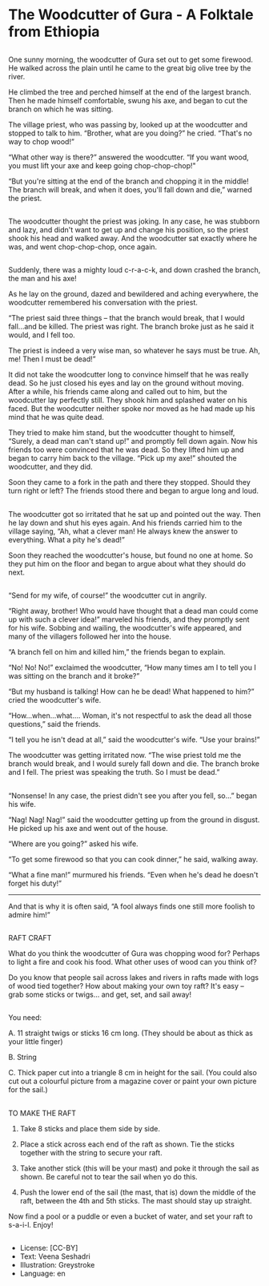 # The Woodcutter of Gura - A Folktale from Ethiopia

##
One sunny morning, the woodcutter of Gura set out to get some firewood. He walked across the plain until he came to the great big olive tree by the river.

He climbed the tree and perched himself at the end of the largest branch. Then he made himself comfortable, swung his axe, and began to cut the branch on which he was sitting.

The village priest, who was passing by, looked up at the woodcutter and stopped to talk to him. “Brother, what are you doing?” he cried. “That's no way to chop wood!”

“What other way is there?” answered the woodcutter. “If you want wood, you must lift your axe and keep going chop-chop-chop!"

“But you're sitting at the end of the branch and chopping it in the middle! The branch will break, and when it does, you'll fall down and die,” warned the priest.

##
The woodcutter thought the priest was joking. In any case, he was stubborn and lazy, and didn't want to get up and change his position, so the priest shook his head and walked away. And the woodcutter sat exactly where he was, and went chop-chop-chop, once again.

##
Suddenly, there was a mighty loud c-r-a-c-k, and down crashed the branch, the man and his axe!

As he lay on the ground, dazed and bewildered and aching everywhere, the woodcutter remembered his conversation with the priest.

“The priest said three things – that the branch would break, that I would fall...and be killed. The priest was right. The branch broke just as he said it would, and I fell too.

The priest is indeed a very wise man, so whatever he says must be true. Ah, me! Then I must be dead!”

It did not take the woodcutter long to convince himself that he was really dead. So he just closed his eyes and lay on the ground without moving. After a while, his friends came along and called out to him, but the woodcutter lay perfectly still. They shook him and splashed water on his faced. But the woodcutter neither spoke nor moved as he had made up his mind that he was quite dead.

They tried to make him stand, but the woodcutter thought to himself, “Surely, a dead man can't stand up!” and promptly fell down again. Now his friends too were convinced that he was dead. So they lifted him up and began to carry him back to the village. “Pick up my axe!” shouted the woodcutter, and they did.

Soon they came to a fork in the path and there they stopped. Should they turn right or left? The friends stood there and began to argue long and loud.

##
The woodcutter got so irritated that he sat up and pointed out the way. Then he lay down and shut his eyes again. And his friends carried him to the village saying, “Ah, what a clever man! He always knew the answer to everything. What a pity he's dead!”

Soon they reached the woodcutter's house, but found no one at home. So they put him on the floor and began to argue about what they should do next.

##
“Send for my wife, of course!” the woodcutter cut in angrily.

“Right away, brother! Who would have thought that a dead man could come up with such a clever idea!” marveled his friends, and they promptly sent for his wife. Sobbing and wailing, the woodcutter's wife appeared, and many of the villagers followed her into the house.

“A branch fell on him and killed him,” the friends began to explain.

“No! No! No!” exclaimed the woodcutter, “How many times am I to tell you I was sitting on the branch and it broke?”

“But my husband is talking! How can he be dead! What happened to him?” cried the woodcutter's wife.

“How...when...what.... Woman, it's not respectful to ask the dead all those questions,” said the friends.

“I tell you he isn't dead at all,” said the woodcutter's wife. “Use your brains!”

The woodcutter was getting irritated now. “The wise priest told me the branch would break, and I would surely fall down and die. The branch broke and I fell. The priest was speaking the truth. So I must be dead.”

##
“Nonsense! In any case, the priest didn't see you after you fell, so...” began his wife.

“Nag! Nag! Nag!” said the woodcutter getting up from the ground in disgust. He picked up his axe and went out of the house.

“Where are you going?” asked his wife.

“To get some firewood so that you can cook dinner,” he said, walking away.

“What a fine man!” murmured his friends. “Even when he's dead he doesn't forget his duty!”

* * *

And that is why it is often said, “A fool always finds one still more foolish to admire him!”

##
RAFT CRAFT

What do you think the woodcutter of Gura was chopping wood for? Perhaps to light a fire and cook his food. What other uses of wood can you think of?

Do you know that people sail across lakes and rivers in rafts made with logs of wood tied together? How about making your own toy raft? It's easy – grab some sticks or twigs... and get, set, and sail away!

##
You need:

A. 11 straight twigs or sticks 16 cm long. (They should be about as thick as your little finger)

B. String

C. Thick paper cut into a triangle 8 cm in height for the sail. (You could also cut out a colourful picture from a magazine cover or paint your own picture for the sail.)

##
TO MAKE THE RAFT

1. Take 8 sticks and place them side by side.

2. Place a stick across each end of the raft as shown. Tie the sticks together with the string to secure your raft.

3. Take another stick (this will be your mast) and poke it through the sail as shown. Be careful not to tear the sail when yo do this.

4. Push the lower end of the sail (the mast, that is) down the middle of the raft, between the 4th and 5th sticks. The mast should stay up straight.

Now find a pool or a puddle or even a bucket of water, and set your raft to s-a-i-l. Enjoy!

##
* License: [CC-BY]
* Text: Veena Seshadri
* Illustration: Greystroke
* Language: en
